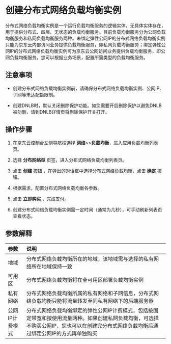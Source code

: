 # 创建分布式网络负载均衡实例
分布式网络负载均衡实例是一个运行负载均衡服务的逻辑实体，无具体实体存在，用于提供分布式、四层、无状态的负载均衡服务。目前负载均衡服务分为公网负载均衡服务和私网负载均衡服务两种。未绑定弹性公网IP的分布式网络负载均衡实例只能为京东云内部访问业务提供负载均衡服务，即私网负载均衡服务；绑定弹性公网IP的分布式网络负载均衡实例可为京东云公网访问业务提供负载均衡服务，即公网负载均衡服务。您可以根据业务场景，配置所需类型的负载均衡服务。
## 注意事项
 * 创建分布式网络负载均衡实例前，请确保分布式网络负载均衡实例、公网IP、子网等未达配额限制。

 *  创建DNLB时，默认关闭删除保护功能。如您需要开启删除保护以避免DNLB被勿删，请到DNLB详情页将删除保护开关打开。
## 操作步骤
 1. 在京东云控制台左侧导航栏选择 **网络**>>**负载均衡**，进入应用负载均衡列表页。
 
 2. 选择 **分布网络型** 页签，进入分布式网络负载均衡列表页。
 
 3. 点击 **创建** 按钮 ，在弹出的对话框中选择分布式网络负载均衡，点击 **确定** 按钮。
 
 4. 根据需求，配置分布式网络负载均衡各参数。

 5. 点击 **立即购买** ，完成支付。

 6. 创建分布式网络负载均衡实例需一定时间（通常为几秒），可手动刷新列表页查看状态。

## 参数解释
| 参数	| 说明	| 
| :- | :- |
|地域	|分布式网络负载均衡所在的地域，该地域需与选择的私有网络所在地域保持一致	|
|可用区	|分布式网络负载均衡将在全可用区部署负载均衡实例	|
|私有网络	|分布式网络负载均衡所属的私有网络和子网信息，分布式网络负载均衡只能将流量转发至同私有网络下的后端服务器	|
|公网IP计费模式|分布式网络负载均衡绑定的弹性公网IP计费模式，包括按固定带宽和按使用流量两种。如果创建私网负载均衡，可选择不购买公网IP，您也可以在创建完分布式网络负载均衡后通过绑定公网IP的方式再单独购买|
